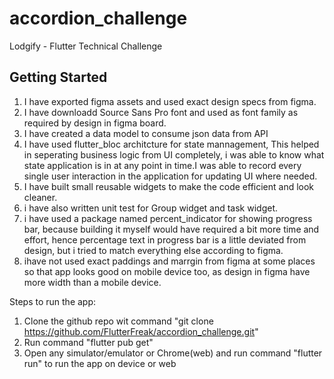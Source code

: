 # accordion_challenge

Lodgify - Flutter Technical Challenge

## Getting Started
1. I have exported figma assets and used exact design specs from figma.
2. I have downloadd Source Sans Pro font and used as font family as required by design in figma board.
3. I have created a data model to consume json data from API
4. I have used flutter_bloc architcture for state mannagement, This helped in seperating business logic from UI completely,
   i was able to know what state application is in at any point in time.I was able to record every single user interaction in
   the application for updating UI where needed.
5. I have built small reusable widgets to make the code efficient and look cleaner.
7. i have also written unit test for Group widget and task widget.
8. i have used a package named percent_indicator for showing progress bar, because building it myself
   would have required a bit more time and effort, hence percentage text in progress bar is a little deviated from design,
   but i tried to match everything else according to figma.
9. ihave not used exact paddings and marrgin from figma at some places so that app looks good on mobile device too,
   as design in figma have more width than a mobile device.

 Steps to run the app:
 1. Clone the github repo wit command "git clone https://github.com/FlutterFreak/accordion_challenge.git"
 2. Run command "flutter pub get"
 3. Open any simulator/emulator or Chrome(web) and run command "flutter run" to run the app on device or web


